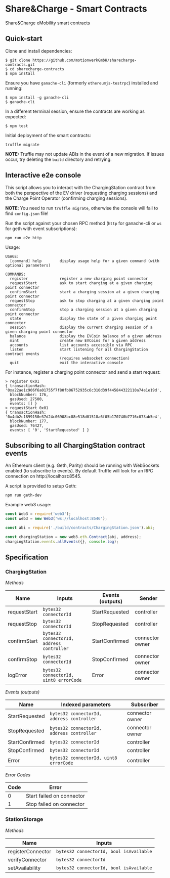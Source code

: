 Share&Charge - Smart Contracts
==============================

Share&Charge eMobility smart contracts

Quick-start
-----------

Clone and install dependencies:

```
$ git clone https://github.com/motionwerkGmbH/sharecharge-contracts.git
$ cd sharecharge-contracts
$ npm install
```

Ensure you have `ganache-cli` (formerly `ethereumjs-testrpc`) installed and running:

```
$ npm install -g ganache-cli 
$ ganache-cli
```

In a different terminal session, ensure the contracts are working as expected:

```
$ npm test
```

Initial deployment of the smart contracts:

```
truffle migrate
```

**NOTE:** Truffle may not update ABIs in the event of a new migration. If issues occur, try deleting the `build` directory and retrying.

Interactive e2e console
-----------------------

This script allows you to interact with the ChargingStation contract from both the perspective of the EV driver (requesting charging sessions) and the Charge Point Operator (confirming charging sessions). 

**NOTE**: You need to run `truffle migrate`, otherwise the console will fail to find `config.json` file!

Run the script against your chosen RPC method (`http` for ganache-cli or `ws` for geth with event subscriptions):

```
npm run e2e http
```

Usage:

```
USAGE:
  [command] help        display usage help for a given command (with optional parameters)

COMMANDS:
  register              register a new charging point connector
  requestStart          ask to start charging at a given charging point connector
  confirmStart          start a charging session at a given charging point connector
  requestStop           ask to stop charging at a given charging point connector
  confirmStop           stop a charging session at a given charging point connector
  state                 display the state of a given charging point connector
  session               display the current charging session of a given charging point connector
  balance               display the EVCoin balance of a given address
  mint                  create new EVCoins for a given address
  accounts              list accounts accessible via RPC
  listen                start listening for all ChargingStation contract events 
                        (requires websocket connection)
  quit                  exit the interactive console
```

For instance, register a charging point connector and send a start request:

```
> register 0x01
{ transactionHash: '0xa22ae1c906f6a01755f7f80fb06752935c6c310d39f445844322110a74e1e19d',
  blockNumber: 176,
  gasUsed: 27500,
  events: [] }
> requestStart 0x01
{ transactionHash: '0x4db2c1899150e37d24c06908bc88e518d01518a6f05b170740b7716c073ab5e4',
  blockNumber: 177,
  gasUsed: 76427,
  events: [ '0', 'StartRequested' ] }
```

Subscribing to all ChargingStation contract events
--------------------------------------------------

An Ethereum client (e.g. Geth, Parity) should be running with WebSockets enabled (to subscribe to events). By default Truffle will look for an RPC connection on http://localhost:8545.

A script is provided to setup Geth:

```
npm run geth-dev
```

Example web3 usage:

```js
const Web3 = require('web3');     
const web3 = new Web3('ws://localhost:8546');

const abi = require('./build/contracts/ChargingStation.json').abi;

const chargingStation = new web3.eth.Contract(abi, address);
chargingStation.events.allEvents({}, console.log);
```

Specification
-------------

### ChargingStation

*Methods*

| Name            | Inputs                                      | Events (outputs)  | Sender          |
|-----------------|---------------------------------------------|-------------------|-----------------|
| requestStart    | `bytes32 connectorId`                       | StartRequested    | controller      |
| requestStop     | `bytes32 connectorId`                       | StopRequested     | controller      |
| confirmStart    | `bytes32 connectorId, address controller`   | StartConfirmed    | connector owner |
| confirmStop     | `bytes32 connectorId`                       | StopConfirmed     | connector owner |
| logError        | `bytes32 connectorId, uint8 errorCode`      | Error             | connector owner |

*Events (outputs)*

| Name            | Indexed parameters                        | Subscriber        |
|-----------------|-------------------------------------------|-------------------|
| StartRequested  | `bytes32 connectorId, address controller` | connector owner   |
| StopRequested   | `bytes32 connectorId, address controller` | connector owner   |
| StartConfirmed  | `bytes32 connectorId`                     | controller        |
| StopConfirmed   | `bytes32 connectorId`                     | controller        |
| Error           | `bytes32 connectorId, uint8 errorCode`    | controller        |

*Error Codes*

| Code    | Error                     |
|---------|---------------------------|
| 0       | Start failed on connector |
| 1       | Stop failed on connector  |

### StationStorage

*Methods*

| Name                | Inputs                                    |
|---------------------|-------------------------------------------|
| registerConnector   | `bytes32 connectorId, bool isAvailable`   |
| verifyConnector     | `bytes32 connectorId`                     |
| setAvailability     | `bytes32 connectorId, bool isAvailable`   |
